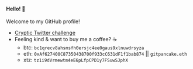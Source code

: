 #### Hello! 👋

Welcome to my GitHub profile! 

- [Cryptic Twitter challenge](https://twitter.com/gitpancake)
- Feeling kind & want to buy me a coffee? ☕ 
    - btc: `bc1qrecv8ahsmsfh0ersjc4ee0gaus9xlnuwdrsyza`
    - eth: `0xAf627400C87350438700f933cC631dF1f1bab874` || `gitpancake.eth`
    - xtz: `tz1i9dVrmewtm4eE6pLfpCPD1y7FSuwSJphX`

